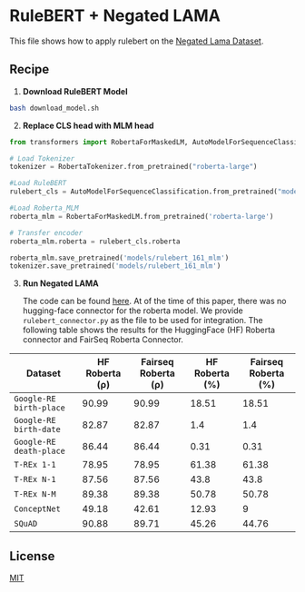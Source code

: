# RuleBERT + Negated LAMA 
This file shows how to apply rulebert on the [Negated Lama Dataset](https://github.com/facebookresearch/LAMA).
## Recipe
1. __Download RuleBERT Model__

```bash
bash download_model.sh
```

2. __Replace CLS head with MLM head__
```python
from transformers import RobertaForMaskedLM, AutoModelForSequenceClassification,RobertaTokenizer

# Load Tokenizer
tokenizer = RobertaTokenizer.from_pretrained("roberta-large")

#Load RuleBERT
rulebert_cls = AutoModelForSequenceClassification.from_pretrained("models/rulebert_161")

#Load Roberta_MLM
roberta_mlm = RobertaForMaskedLM.from_pretrained('roberta-large')

# Transfer encoder
roberta_mlm.roberta = rulebert_cls.roberta

roberta_mlm.save_pretrained('models/rulebert_161_mlm')
tokenizer.save_pretrained('models/rulebert_161_mlm')

```
3. __Run Negated LAMA__

   The code can be found [here](https://github.com/facebookresearch/LAMA). At of the time of this paper, there was no hugging-face connector for the roberta model. We provide ```rulebert_connector.py``` as the file to be used for integration. The following table shows the results for the HuggingFace (HF) Roberta connector and FairSeq Roberta Connector. 

| Dataset | HF Roberta (ρ)| Fairseq Roberta (ρ)| HF Roberta (%) | Fairseq Roberta (%)|
| --- | ----------- |  ----------- |  ----------- |  ----------- |
| `Google-RE birth-place` |  90.99  |90.99   | 18.51 |18.51|
| `Google-RE birth-date `|  82.87  |82.87   | 1.4 |1.4|
| `Google-RE death-place` |  86.44  |86.44   | 0.31 |0.31|
| `T-REx 1-1` |  78.95  |78.95   | 61.38 |61.38|
| `T-REx N-1` |  87.56  |87.56   | 43.8 |43.8|
| `T-REx N-M` |  89.38  |89.38   | 50.78 |50.78|
| `ConceptNet` |  49.18  |42.61   | 12.93 |9|
| `SQuAD` |  90.88  |89.71   | 45.26 |44.76|


## License
[MIT](https://choosealicense.com/licenses/mit/)